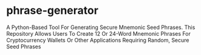 # phrase-generator
A Python-Based Tool For Generating Secure Mnemonic Seed Phrases. This Repository Allows Users To Create 12 Or 24-Word Mnemonic Phrases For Cryptocurrency Wallets Or Other Applications Requiring Random, Secure Seed Phrases

